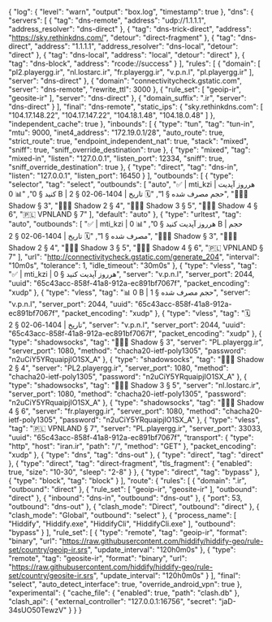 {
  "log": {
    "level": "warn",
    "output": "box.log",
    "timestamp": true
  },
  "dns": {
    "servers": [
      {
        "tag": "dns-remote",
        "address": "udp://1.1.1.1",
        "address_resolver": "dns-direct"
      },
      {
        "tag": "dns-trick-direct",
        "address": "https://sky.rethinkdns.com/",
        "detour": "direct-fragment"
      },
      {
        "tag": "dns-direct",
        "address": "1.1.1.1",
        "address_resolver": "dns-local",
        "detour": "direct"
      },
      {
        "tag": "dns-local",
        "address": "local",
        "detour": "direct"
      },
      {
        "tag": "dns-block",
        "address": "rcode://success"
      }
    ],
    "rules": [
      {
        "domain": [
          "pl2.playergg.ir",
          "nl.lostarc.ir",
          "fr.playergg.ir",
          "v.p.n.l",
          "pl.playergg.ir"
        ],
        "server": "dns-direct"
      },
      {
        "domain": "connectivitycheck.gstatic.com",
        "server": "dns-remote",
        "rewrite_ttl": 3000
      },
      {
        "rule_set": [
          "geoip-ir",
          "geosite-ir"
        ],
        "server": "dns-direct"
      },
      {
        "domain_suffix": ".ir",
        "server": "dns-direct"
      }
    ],
    "final": "dns-remote",
    "static_ips": {
      "sky.rethinkdns.com": [
        "104.17.148.22",
        "104.17.147.22",
        "104.18.1.48",
        "104.18.0.48"
      ]
    },
    "independent_cache": true
  },
  "inbounds": [
    {
      "type": "tun",
      "tag": "tun-in",
      "mtu": 9000,
      "inet4_address": "172.19.0.1/28",
      "auto_route": true,
      "strict_route": true,
      "endpoint_independent_nat": true,
      "stack": "mixed",
      "sniff": true,
      "sniff_override_destination": true
    },
    {
      "type": "mixed",
      "tag": "mixed-in",
      "listen": "127.0.0.1",
      "listen_port": 12334,
      "sniff": true,
      "sniff_override_destination": true
    },
    {
      "type": "direct",
      "tag": "dns-in",
      "listen": "127.0.0.1",
      "listen_port": 16450
    }
  ],
  "outbounds": [
    {
      "type": "selector",
      "tag": "select",
      "outbounds": [
        "auto",
        "✅  | mti_kzi | هرروز آپدیت کنید  § 0",
        "📊 0 B | حجم مصرف شده   § 1",
        "🗓 تاریخ | 1404-06-02   § 2",
        "🚀🇵🇱 Shadow  § 3",
        "🚀🇵🇱 Shadow 2  § 4",
        "🚀🇳🇱 Shadow 3  § 5",
        "🚀🇫🇷 Shadow 4  § 6",
        "🇵🇱 VPNLAND  § 7"
      ],
      "default": "auto"
    },
    {
      "type": "urltest",
      "tag": "auto",
      "outbounds": [
        "✅  | mti_kzi | هرروز آپدیت کنید  § 0",
        "📊 0 B | حجم مصرف شده   § 1",
        "🗓 تاریخ | 1404-06-02   § 2",
        "🚀🇵🇱 Shadow  § 3",
        "🚀🇵🇱 Shadow 2  § 4",
        "🚀🇳🇱 Shadow 3  § 5",
        "🚀🇫🇷 Shadow 4  § 6",
        "🇵🇱 VPNLAND  § 7"
      ],
      "url": "http://connectivitycheck.gstatic.com/generate_204",
      "interval": "10m0s",
      "tolerance": 1,
      "idle_timeout": "30m0s"
    },
    {
      "type": "vless",
      "tag": "✅  | mti_kzi | هرروز آپدیت کنید  § 0",
      "server": "v.p.n.l",
      "server_port": 2044,
      "uuid": "65c43acc-858f-41a8-912a-ec891bf7067f",
      "packet_encoding": "xudp"
    },
    {
      "type": "vless",
      "tag": "📊 0 B | حجم مصرف شده   § 1",
      "server": "v.p.n.l",
      "server_port": 2044,
      "uuid": "65c43acc-858f-41a8-912a-ec891bf7067f",
      "packet_encoding": "xudp"
    },
    {
      "type": "vless",
      "tag": "🗓 تاریخ | 1404-06-02   § 2",
      "server": "v.p.n.l",
      "server_port": 2044,
      "uuid": "65c43acc-858f-41a8-912a-ec891bf7067f",
      "packet_encoding": "xudp"
    },
    {
      "type": "shadowsocks",
      "tag": "🚀🇵🇱 Shadow  § 3",
      "server": "PL.playergg.ir",
      "server_port": 1080,
      "method": "chacha20-ietf-poly1305",
      "password": "n2uCiY5YRquaipjIO1SX_A"
    },
    {
      "type": "shadowsocks",
      "tag": "🚀🇵🇱 Shadow 2  § 4",
      "server": "PL2.playergg.ir",
      "server_port": 1080,
      "method": "chacha20-ietf-poly1305",
      "password": "n2uCiY5YRquaipjIO1SX_A"
    },
    {
      "type": "shadowsocks",
      "tag": "🚀🇳🇱 Shadow 3  § 5",
      "server": "nl.lostarc.ir",
      "server_port": 1080,
      "method": "chacha20-ietf-poly1305",
      "password": "n2uCiY5YRquaipjIO1SX_A"
    },
    {
      "type": "shadowsocks",
      "tag": "🚀🇫🇷 Shadow 4  § 6",
      "server": "fr.playergg.ir",
      "server_port": 1080,
      "method": "chacha20-ietf-poly1305",
      "password": "n2uCiY5YRquaipjIO1SX_A"
    },
    {
      "type": "vless",
      "tag": "🇵🇱 VPNLAND  § 7",
      "server": "PL.playergg.ir",
      "server_port": 33033,
      "uuid": "65c43acc-858f-41a8-912a-ec891bf7067f",
      "transport": {
        "type": "http",
        "host": "iran.ir",
        "path": "/",
        "method": "GET"
      },
      "packet_encoding": "xudp"
    },
    {
      "type": "dns",
      "tag": "dns-out"
    },
    {
      "type": "direct",
      "tag": "direct"
    },
    {
      "type": "direct",
      "tag": "direct-fragment",
      "tls_fragment": {
        "enabled": true,
        "size": "10-30",
        "sleep": "2-8"
      }
    },
    {
      "type": "direct",
      "tag": "bypass"
    },
    {
      "type": "block",
      "tag": "block"
    }
  ],
  "route": {
    "rules": [
      {
        "domain": ".ir",
        "outbound": "direct"
      },
      {
        "rule_set": [
          "geoip-ir",
          "geosite-ir"
        ],
        "outbound": "direct"
      },
      {
        "inbound": "dns-in",
        "outbound": "dns-out"
      },
      {
        "port": 53,
        "outbound": "dns-out"
      },
      {
        "clash_mode": "Direct",
        "outbound": "direct"
      },
      {
        "clash_mode": "Global",
        "outbound": "select"
      },
      {
        "process_name": [
          "Hiddify",
          "Hiddify.exe",
          "HiddifyCli",
          "HiddifyCli.exe"
        ],
        "outbound": "bypass"
      }
    ],
    "rule_set": [
      {
        "type": "remote",
        "tag": "geoip-ir",
        "format": "binary",
        "url": "https://raw.githubusercontent.com/hiddify/hiddify-geo/rule-set/country/geoip-ir.srs",
        "update_interval": "120h0m0s"
      },
      {
        "type": "remote",
        "tag": "geosite-ir",
        "format": "binary",
        "url": "https://raw.githubusercontent.com/hiddify/hiddify-geo/rule-set/country/geosite-ir.srs",
        "update_interval": "120h0m0s"
      }
    ],
    "final": "select",
    "auto_detect_interface": true,
    "override_android_vpn": true
  },
  "experimental": {
    "cache_file": {
      "enabled": true,
      "path": "clash.db"
    },
    "clash_api": {
      "external_controller": "127.0.0.1:16756",
      "secret": "jaD-34sUO50TewzV"
    }
  }
}
